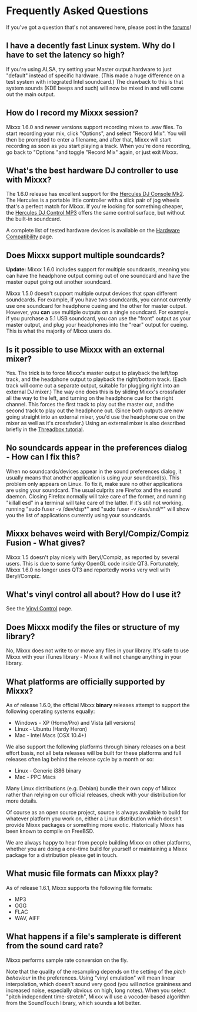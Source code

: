 # Frequently Asked Questions

If you've got a question that's not answered here, please post in the
[forums](http://www.mixxx.org/forums)\!

## I have a decently fast Linux system. Why do I have to set the latency so high?

If you're using ALSA, try setting your Master output hardware to just
"default" instead of specific hardware. (This made a huge difference on
a test system with integrated Intel soundcard.) The drawback to this is
that system sounds (KDE beeps and such) will now be mixed in and will
come out the main output.

## How do I record my Mixxx session?

Mixxx 1.6.0 and newer versions support recording mixes to .wav files. To
start recording your mix, click "Options", and select "Record Mix". You
will then be prompted to enter a filename, and after that, Mixxx will
start recording as soon as you start playing a track. When you're done
recording, go back to "Options "and toggle "Record Mix" again, or just
exit Mixxx.

## What's the best hardware DJ controller to use with Mixxx?

The 1.6.0 release has excellent support for the [Hercules DJ Console
Mk2](http://www.hercules.com/showpage.php?swcty=UK&p=127&b=0&f=0). The
Hercules is a portable little controller with a slick pair of jog wheels
that's a perfect match for Mixxx. If you're looking for something
cheaper, the [Hercules DJ Control
MP3](http://www.hercules.com/showpage.php?swcty=UK&p=126&b=0&f=0) offers
the same control surface, but without the built-in soundcard.

A complete list of tested hardware devices is available on the [Hardware
Compatibility](Hardware%20Compatibility) page.

## Does Mixxx support multiple soundcards?

**Update:** Mixxx 1.6.0 includes support for multiple soundcards,
meaning you can have the headphone output coming out of one soundcard
and have the master ouput going out another soundcard.

Mixxx 1.5.0 doesn't support multiple output devices that span different
soundcards. For example, if you have two soundcards, you cannot
currently use one soundcard for headphone cueing and the other for
master output. However, you **can** use multiple outputs on a single
soundcard. For example, if you purchase a 5.1 USB soundcard, you can use
the "front" output as your master output, and plug your headphones into
the "rear" output for cueing. This is what the majority of Mixxx users
do.

## Is it possible to use Mixxx with an external mixer?

Yes. The trick is to force Mixxx's master output to playback the
left/top track, and the headphone output to playback the right/bottom
track. (Each track will come out a separate output, suitable for
plugging right into an external DJ mixer.) The way one does this is by
sliding Mixxx's crossfader all the way to the left, and turning on the
headphone cue for the right channel. This forces the first track to play
out the master out, and the second track to play out the headphone out.
(Since both outputs are now going straight into an external mixer, you'd
use the headphone cue on the mixer as well as it's crossfader.) Using an
external mixer is also described briefly in the [Threadbox
tutorial](http://mixxx.sourceforge.net/wiki/index.php/Threadbox_Tutorial#Using_an_External_Mixer_or_MIDI_Device).

## No soundcards appear in the preferences dialog - How can I fix this?

When no soundcards/devices appear in the sound preferences dialog, it
usually means that another application is using your soundcard(s). This
problem only appears on Linux. To fix it, make sure no other
applications are using your soundcard. The usual culprits are Firefox
and the esound daemon. Closing Firefox normally will take care of the
former, and running "killall esd" in a terminal will take care of the
latter. If it's still not working, running "sudo fuser -v /dev/dsp\*"
and "sudo fuser -v /dev/snd/\*" will show you the list of applications
currently using your soundcards.

## Mixxx behaves weird with Beryl/Compiz/Compiz Fusion - What gives?

Mixxx 1.5 doesn't play nicely with Beryl/Compiz, as reported by several
users. This is due to some funky OpenGL code inside QT3. Fortunately,
Mixxx 1.6.0 no longer uses QT3 and reportedly works very well with
Beryl/Compiz.

## What's vinyl control all about? How do I use it?

See the [Vinyl Control](Vinyl%20Control) page.

## Does Mixxx modify the files or structure of my library?

No, Mixxx does not write to or move any files in your library. It's safe
to use Mixxx with your iTunes library - Mixxx it will not change
anything in your library.

## What platforms are officially supported by Mixxx?

As of release 1.6.0, the official Mixxx **binary** releases attempt to
support the following operating systems equally:

  - Windows - XP (Home/Pro) and Vista (all versions)
  - Linux - Ubuntu (Hardy Heron)
  - Mac - Intel Macs (OSX 10.4+)

We also support the following platforms through binary releases on a
best effort basis, not all beta releases will be built for these
platforms and full releases often lag behind the release cycle by a
month or so:

  - Linux - Generic i386 binary
  - Mac - PPC Macs

Many Linux distributions (e.g. Debian) bundle their own copy of Mixxx
rather than relying on our official releases, check with your
distribution for more details.

Of course as an open source project, source is always available to build
for whatever platform you work on, either a Linux distribution which
doesn't provide Mixxx packages or something more exotic. Historically
Mixxx has been known to compile on FreeBSD.

We are always happy to hear from people building Mixxx on other
platforms, whether you are doing a one-time build for yourself or
maintaining a Mixxx package for a distribution please get in touch.

## What music file formats can Mixxx play?

As of release 1.6.1, Mixxx supports the following file formats:

  - MP3
  - OGG
  - FLAC
  - WAV, AIFF

## What happens if a file's samplerate is different from the sound card rate?

Mixxx performs sample rate conversion on the fly.

Note that the quality of the resampling depends on the setting of the
*pitch behaviour* in the preferences. Using "vinyl emulation" will mean
linear interpolation, which doesn't sound very good (you will notice
graininess and increased noise, especially obvious on high, long notes).
When you select "pitch independent time-stretch", Mixxx will use a
vocoder-based algorithm from the SoundTouch library, which sounds a lot
better.
